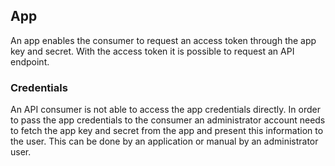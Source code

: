 
## App

An app enables the consumer to request an access token through the app key and
secret. With the access token it is possible to request an API endpoint.

### Credentials

An API consumer is not able to access the app credentials directly. In order to 
pass the app credentials to the consumer an administrator account needs to fetch 
the app key and secret from the app and present this information to the user. 
This can be done by an application or manual by an administrator user.

